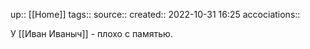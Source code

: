 up:: [[Home]]
tags:: 
source:: 
created:: 2022-10-31 16:25
accociations:: 

У [[Иван Иваныч]] - плохо с памятью.
